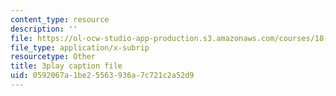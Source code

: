 ```yaml
---
content_type: resource
description: ''
file: https://ol-ocw-studio-app-production.s3.amazonaws.com/courses/18-01sc-single-variable-calculus-fall-2010/0592067a1be25563936a7c721c2a52d9_ryLdyDrBfvI.vtt
file_type: application/x-subrip
resourcetype: Other
title: 3play caption file
uid: 0592067a-1be2-5563-936a-7c721c2a52d9
---
```


